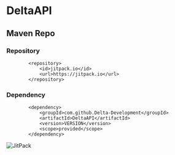 # DeltaAPI

## Maven Repo

### Repository
```
        <repository>
            <id>jitpack.io</id>
            <url>https://jitpack.io</url>
        </repository>
```
### Dependency
```
        <dependency>
            <groupId>com.github.Delta-Development</groupId>
            <artifactId>DeltaAPI</artifactId>
            <version>VERSION</version>
            <scope>provided</scope>
        </dependency>
```
![JitPack](https://img.shields.io/jitpack/v/github/Delta-Development/DeltaAPI?style=for-the-badge)
